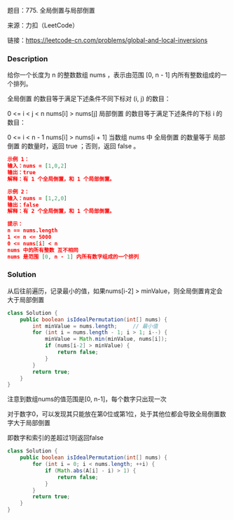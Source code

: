 题目：775. 全局倒置与局部倒置

来源：力扣（LeetCode）

链接：https://leetcode-cn.com/problems/global-and-local-inversions


### Description

给你一个长度为 n 的整数数组 nums ，表示由范围 [0, n - 1] 内所有整数组成的一个排列。

全局倒置 的数目等于满足下述条件不同下标对 (i, j) 的数目：

0 <= i < j < n
nums[i] > nums[j]
局部倒置 的数目等于满足下述条件的下标 i 的数目：

0 <= i < n - 1
nums[i] > nums[i + 1]
当数组 nums 中 全局倒置 的数量等于 局部倒置 的数量时，返回 true ；否则，返回 false 。

```json
示例 1：
输入：nums = [1,0,2]
输出：true
解释：有 1 个全局倒置，和 1 个局部倒置。

示例 2：
输入：nums = [1,2,0]
输出：false
解释：有 2 个全局倒置，和 1 个局部倒置。

提示：
n == nums.length
1 <= n <= 5000
0 <= nums[i] < n
nums 中的所有整数 互不相同
nums 是范围 [0, n - 1] 内所有数字组成的一个排列
```



### Solution

从后往前遍历，记录最小的值，如果nums[i-2] > minValue，则全局倒置肯定会大于局部倒置

```java
class Solution {
    public boolean isIdealPermutation(int[] nums) {
        int minValue = nums.length;		// 最小值
        for (int i = nums.length - 1; i > 1; i--) {
            minValue = Math.min(minValue, nums[i]);
            if (nums[i-2] > minValue) {
                return false;
            }
        }
        return true;
    }
}
```

注意到数组nums的值范围是[0, n-1]，每个数字只出现一次

对于数字0，可以发现其只能放在第0位或第1位，处于其他位都会导致全局倒置数字大于局部倒置

即数字和索引的差超过1则返回false

```java
class Solution {
    public boolean isIdealPermutation(int[] nums) {
        for (int i = 0; i < nums.length; ++i) {
            if (Math.abs(A[i] - i) > 1) {
                return false;
            }
        }
        return true;
    }
}
```

